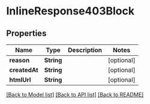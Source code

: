 # InlineResponse403Block

## Properties
Name | Type | Description | Notes
------------ | ------------- | ------------- | -------------
**reason** | **String** |  | [optional] 
**createdAt** | **String** |  | [optional] 
**htmlUrl** | **String** |  | [optional] 

[[Back to Model list]](../README.md#documentation-for-models) [[Back to API list]](../README.md#documentation-for-api-endpoints) [[Back to README]](../README.md)


